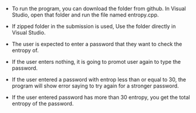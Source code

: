 - To run the program, you can download the folder from github. In Visual Studio, open that folder and run the file named entropy.cpp.
- If zipped folder in the submission is used, Use the folder directly in Visual Studio.

- The user is expected to enter a password that they want to check the entropy of. 
- If the user enters nothing, it is going to promot user again to type the password.
- If the user entered a password with entrop less than or equal to 30, the program will show error saying to try again for a stronger password. 
- If the user entered password has more than 30 entropy, you get the total entropy of the password. 